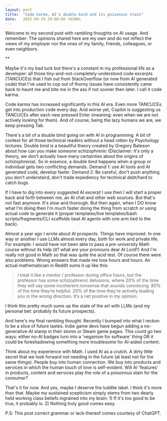 ```yaml
---
layout: post
title:  "Code karma, AI's double bind and its poisonous stain"
date:   2025-09-29 20:00:00 +0100s
---
```


Welcome to my second post with rambling thoughts on AI usage. And remember: The opinions shared here are my own and do not reflect the views of my employer nor the ones of my family, friends, colleagues, or even neighbors.

**


Maybe it's my bad luck but there's a constant in my professional life as a developer: all those tiny-and-not-completely-understood code excerpts (TANCUCEs) that I fish out from StackOverflow (or now from AI generated code) that I've used to cop out of thorny issues have consistently came back to haunt me and bite me in the ass if not sooner then later. I call it code karma.

Code karma has increased significantly in this AI era. Even more TANCUCEs get into production code every day. And worse yet, Copilot is suggesting us TANCUCEs after each new pressed Enter (meaning: even when we are not actively looking for them). And of course, being the lazy humans we are, we keep pressing Tab.

There's a bit of a double bind going on with AI in programming. A bit of context for all those technical readers without a head rotten by Psychology lectures. Double bind is a beautiful theory created by Gregory Bateson about how can you make someone schizophrenic (Disclaimer: it's only a theory, we don't actually have many certainties about the origins of schizophrenia). So in essence, a double bind happens when a group or individual gets two conflicting demands. Demand 1: use AI tools and AI generated code, develop faster. Demand 2: Be careful, don't push anything you don't understand, don't trade expediency for technical debt/hard to catch bugs.

If I have to dig into every suggested AI excerpt I use then I will start a proper back and forth between me, an AI chat and other web sources. But that's not fast anymore. It's slow and thorough. But then again, when I DO know what I'm doing then I'm much faster doing the thing from scratch or using actual code to generate it (proper templates/live templates/bash scripts/fragments/CLI scaffolds beat AI agents with one arm tied to the back).

Almost a year ago I wrote about AI prospects. Things have improved. In one way or another I use LLMs almost every day, both for work and private life. For example: I would have not been able to pass a pre-university Math course without its help (it? what are your pronouns dear AI Lord?) And I'm really not good in Math so that was quite the acid test. Of course there were also problems. Wrong answers that made me lose hours and hours. An actual mathematician in Reddit sums it up like this:

> I treat it like a mentor / professor during office hours, but the professor has some schizophrenic delusions, where 20% of the time they will say some incoherent nonsense that sounds convincing. 80% of the time they’re helpful. 20% of the time they’re actively leading you in the wrong direction. It’s a net positive in my opinion.

I think this pretty much sums up the state of the art with LLMs (and my personal bet: probably its future prospects).

And here's my final rambling thought. Recently I bumped into what I reckon to be a slice of future tastes. Indie game devs have begun adding a no-generative-AI stamp in their stores or Steam game pages. This could go two ways: either no-AI badges turn into a 'veganism for software' thing OR it could be foreshadowing something more troublesome for AI-aided content.

Think about my experience with Math. I used AI as a crutch. A dirty little secret that we look forward not needing in the future (at least not for the same things). People buy into human connection. We buy into products and services in which the human touch of love is self-evident. Will AI 'features' in products, content and services play the role of a poisonous stain for the consumer?

That's it for now. And yes, maybe I deserve the luddite label. I think it's more than that. Maybe my sustained scepticism simply stems from two dearly held working class beliefs ingrained into my brain: 1) If it's too good to be true, it probably is. 2) Nothing truly good comes easy.

P.S: This post correct grammar or lack-thereof comes courtesy of ChatGPT.
